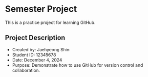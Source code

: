 # Semester Project

This is a practice project for learning GitHub.

## Project Description
- Created by: Jaehyeong Shin
- Student ID: 12345678
- Date: December 4, 2024
- Purpose: Demonstrate how to use GitHub for version control and collaboration.
